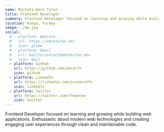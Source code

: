 ```yaml
---
name: Mustafa Emre Tufan
title: Frontend Developer
summary: Frontend Developer focused on learning and growing while building web applications.
location: Konya, Turkey
image: ./me.jpg
social:
  # - platform: Website
  #   url: https://emretufan.dev
  #   icon: globe
  # - platform: Email
  #   url: mailto:contact@emretufan.dev
  #   icon: mail
  - platform: GitHub
    url: https://github.com/emretfn
    icon: github
  - platform: LinkedIn
    url: https://linkedin.com/in/emretfn
    icon: linkedin
  - platform: Twitter
    url: https://twitter.com/tfnemree
    icon: twitter
---
```


Frontend Developer focused on learning and growing while building web applications. Enthusiastic about modern web technologies and creating engaging user experiences through clean and maintainable code.
